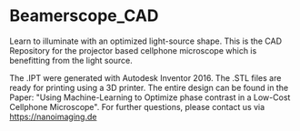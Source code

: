 # Beamerscope_CAD
Learn to illuminate with an optimized light-source shape. This is the CAD Repository for the projector based cellphone microscope which is benefitting from the light source.

The .IPT were generated with Autodesk Inventor 2016. The .STL files are ready for printing using a 3D printer. The entire design can be found in the Paper: "Using Machine-Learning to Optimize phase contrast in a Low-Cost Cellphone Microscope".
For further questions, please contact us via https://nanoimaging.de
